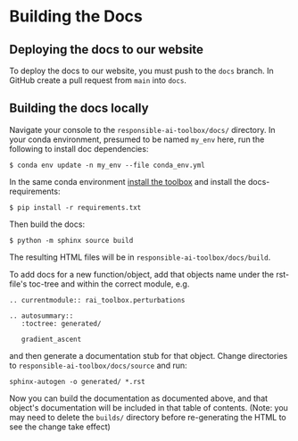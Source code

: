 # Building the Docs


## Deploying the docs to our website

To deploy the docs to our website, you must push to the `docs` branch. In GitHub create a pull request from `main` into `docs`.


## Building the docs locally
Navigate your console to the `responsible-ai-toolbox/docs/` directory. In your conda environment, presumed to be named `my_env` here, run the following to install doc dependencies:

```console
$ conda env update -n my_env --file conda_env.yml
```

In the same conda environment [install the toolbox](https://mit-ll-responsible-ai.github.io/responsible-ai-toolbox/#installation) 
and install the docs-requirements:

```console
$ pip install -r requirements.txt
```

Then build the docs:
 
```console
$ python -m sphinx source build
```

The resulting HTML files will be in `responsible-ai-toolbox/docs/build`.


To add docs for a new function/object, add that objects name under the rst-file's toc-tree and within the correct module, e.g.

```
.. currentmodule:: rai_toolbox.perturbations

.. autosummary::
   :toctree: generated/

   gradient_ascent
```

and then generate a documentation stub for that object. Change directories to `responsible-ai-toolbox/docs/source` and run:

```shell
sphinx-autogen -o generated/ *.rst
```

Now you can build the documentation as documented above, and that object's documentation will be included in that table of contents. (Note: you may need to delete the `builds/` directory before re-generating the HTML to see the change take effect)